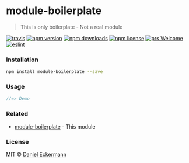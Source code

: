 # module-boilerplate
> This is only boilerplate - Not a real module

[![travis](https://img.shields.io/travis/ecrmnn/module-boilerplate/master.svg?style=flat-square)](https://travis-ci.org/ecrmnn/module-boilerplate/builds)
[![npm version](https://img.shields.io/npm/v/module-boilerplate.svg?style=flat-square)](http://badge.fury.io/js/module-boilerplate)
[![npm downloads](https://img.shields.io/npm/dm/module-boilerplate.svg?style=flat-square)](http://badge.fury.io/js/module-boilerplate)
[![npm license](https://img.shields.io/npm/l/module-boilerplate.svg?style=flat-square)](http://badge.fury.io/js/module-boilerplate)
[![prs Welcome](https://img.shields.io/badge/PRs-welcome-brightgreen.svg?style=flat-square)](http://makeapullrequest.com)
[![eslint](https://img.shields.io/badge/code_style-airbnb-blue.svg?style=flat-square)](https://github.com/airbnb/javascript)

### Installation
```bash
npm install module-boilerplate --save
```

### Usage
```javascript
//=> Demo
```

### Related
- [module-boilerplate](https://github.com/ecrmnn/module-boilerplate) - This module

### License
MIT © [Daniel Eckermann](http://danieleckermann.com)
